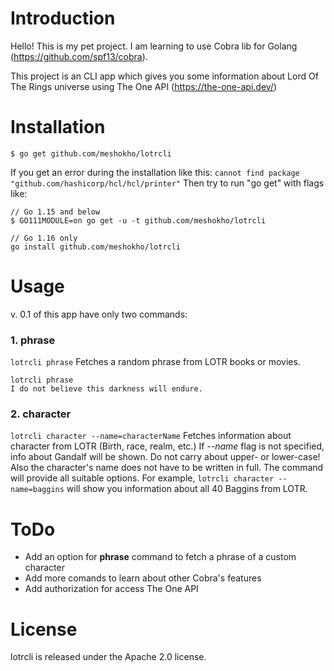 
# Introduction

Hello! This is my pet project. I am learning to use Cobra lib for Golang (https://github.com/spf13/cobra).

This project is an CLI app which gives you some information about Lord Of The Rings universe using The One API (https://the-one-api.dev/)



# Installation


`$ go get github.com/meshokho/lotrcli`

If you get an error during the installation like this:
`cannot find package "github.com/hashicorp/hcl/hcl/printer"`
Then try to run "go get" with flags like:
```
// Go 1.15 and below
$ GO111MODULE=on go get -u -t github.com/meshokho/lotrcli

// Go 1.16 only
go install github.com/meshokho/lotrcli
```


# Usage


v. 0.1 of this app have only two commands:

### 1. phrase
`lotrcli phrase`
Fetches a random phrase from LOTR books or movies.

```
lotrcli phrase
I do not believe this darkness will endure.
```

### 2. character
`lotrcli character --name=characterName`
Fetches information about character from LOTR (Birth, race, realm, etc.)
If *--name* flag is not specified, info about Gandalf will be shown.
Do not carry about upper- or lower-case!
Also the character's name does not have to be written in full. The command will provide all suitable options. For example,
`lotrcli character --name=baggins`
will show you information about all 40 Baggins from LOTR.



# ToDo


- Add an option for **phrase** command to fetch a phrase of a custom character
- Add more comands to learn about other Cobra's features
- Add authorization for access The One API


# License
lotrcli is released under the Apache 2.0 license.